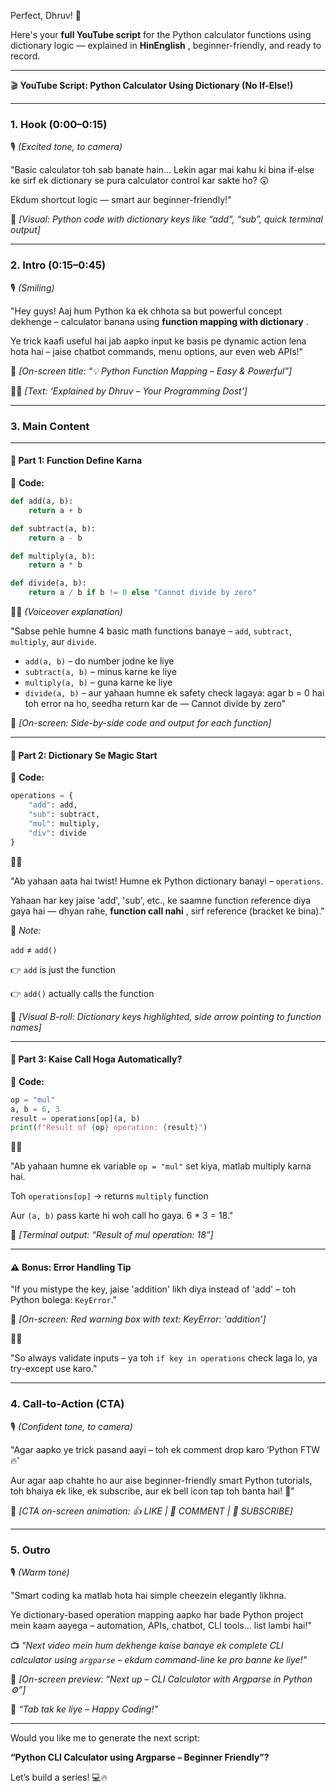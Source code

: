 Perfect, Dhruv! 🙌

Here's your **full YouTube script** for the Python calculator functions using dictionary logic — explained in  **HinEnglish** , beginner-friendly, and ready to record.

---

🎬 **YouTube Script: Python Calculator Using Dictionary (No If-Else!)**

---

### **1. Hook (0:00–0:15)**

🎙️ *(Excited tone, to camera)*

"Basic calculator toh sab banate hain… Lekin agar mai kahu ki bina if-else ke sirf ek dictionary se pura calculator control kar sakte ho? 😲

Ekdum shortcut logic — smart aur beginner-friendly!"

📸 *[Visual: Python code with dictionary keys like “add”, “sub”, quick terminal output]*

---

### **2. Intro (0:15–0:45)**

🎙️ *(Smiling)*

"Hey guys! Aaj hum Python ka ek chhota sa but powerful concept dekhenge – calculator banana using  **function mapping with dictionary** .

Ye trick kaafi useful hai jab aapko input ke basis pe dynamic action lena hota hai – jaise chatbot commands, menu options, aur even web APIs!"

📸 *[On-screen title: “💡 Python Function Mapping – Easy & Powerful”]*

🧑‍🏫 *[Text: ‘Explained by Dhruv – Your Programming Dost’]*

---

### **3. Main Content**

---

#### 🧠 **Part 1: Function Define Karna**

📜 **Code:**

```python
def add(a, b):
    return a + b

def subtract(a, b):
    return a - b

def multiply(a, b):
    return a * b

def divide(a, b):
    return a / b if b != 0 else "Cannot divide by zero"
```

🧑‍🏫 *(Voiceover explanation)*

"Sabse pehle humne 4 basic math functions banaye – `add`, `subtract`, `multiply`, aur `divide`.

* `add(a, b)` – do number jodne ke liye
* `subtract(a, b)` – minus karne ke liye
* `multiply(a, b)` – guna karne ke liye
* `divide(a, b)` – aur yahaan humne ek safety check lagaya: agar b = 0 hai toh error na ho, seedha return kar de — Cannot divide by zero"

📸 *[On-screen: Side-by-side code and output for each function]*

---

#### 🔄 **Part 2: Dictionary Se Magic Start**

📜 **Code:**

```python
operations = {
    "add": add,
    "sub": subtract,
    "mul": multiply,
    "div": divide
}
```

🧑‍🏫

"Ab yahaan aata hai twist! Humne ek Python dictionary banayi – `operations`.

Yahaan har key jaise 'add', 'sub', etc., ke saamne function reference diya gaya hai — dhyan rahe,  **function call nahi** , sirf reference (bracket ke bina)."

📌 *Note:*

`add` ≠ `add()`

👉 `add` is just the function

👉 `add()` actually calls the function

📸 *[Visual B-roll: Dictionary keys highlighted, side arrow pointing to function names]*

---

#### 🧪 **Part 3: Kaise Call Hoga Automatically?**

📜 **Code:**

```python
op = "mul"
a, b = 6, 3
result = operations[op](a, b)
print(f"Result of {op} operation: {result}")
```

🧑‍🏫

"Ab yahaan humne ek variable `op = "mul"` set kiya, matlab multiply karna hai.

Toh `operations[op]` → returns `multiply` function

Aur `(a, b)` pass karte hi woh call ho gaya. 6 * 3 = 18."

📸 *[Terminal output: “Result of mul operation: 18”]*

---

#### ⚠️ **Bonus: Error Handling Tip**

"If you mistype the key, jaise 'addition' likh diya instead of 'add' – toh Python bolega: `KeyError`."

📸 *[On-screen: Red warning box with text: KeyError: 'addition']*

🧑‍🏫

"So always validate inputs – ya toh `if key in operations` check laga lo, ya try-except use karo."

---

### **4. Call-to-Action (CTA)**

🎙️ *(Confident tone, to camera)*

"Agar aapko ye trick pasand aayi – toh ek comment drop karo ‘Python FTW 🔥’

Aur agar aap chahte ho aur aise beginner-friendly smart Python tutorials, toh bhaiya ek like, ek subscribe, aur ek bell icon tap toh banta hai! 🚀"

📸 *[CTA on-screen animation: 👍 LIKE | 💬 COMMENT | 🔔 SUBSCRIBE]*

---

### **5. Outro**

🎙️ *(Warm tone)*

"Smart coding ka matlab hota hai simple cheezein elegantly likhna.

Ye dictionary-based operation mapping aapko har bade Python project mein kaam aayega – automation, APIs, chatbot, CLI tools… list lambi hai!"

📺 *"Next video mein hum dekhenge kaise banaye ek complete CLI calculator using `argparse` – ekdum command-line ke pro banne ke liye!"*

📌 *[On-screen preview: “Next up – CLI Calculator with Argparse in Python ⚙️”]*

🎉 *“Tab tak ke liye – Happy Coding!”*

---

Would you like me to generate the next script:

**“Python CLI Calculator using Argparse – Beginner Friendly”?**

Let’s build a series! 💻🔥

